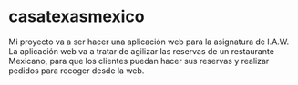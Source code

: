 # casatexasmexico

Mi proyecto va a ser hacer una aplicación web para la asignatura de I.A.W.
La aplicación web va a tratar de agilizar las reservas de un restaurante Mexicano, para que los clientes puedan hacer sus reservas y realizar pedidos para recoger desde la web.
